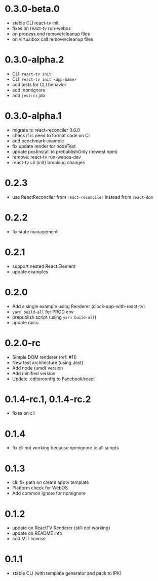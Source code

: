 # 0.3.0-beta.0

- stable CLI react-tv init
- fixes on react-tv run-webos
- on process.end remove/cleanup files
- on virtualbox call remove/cleanup files

# 0.3.0-alpha.2

- CLI: `react-tv init`
- CLI: `react-tv init <app-name>`
- add tests for CLI behavior
- add .npmignore
- add `jest:ci` job

# 0.3.0-alpha.1

- migrate to react-reconciler 0.6.0
- check if is need to format code on CI
- add benchmark example
- fix update render tor nodeText
- update postinstall to prebublishOnly (newest npm)
- remove: react-tv run-webos-dev
- react-tv cli {init} breaking changes

# 0.2.3

- use ReactReconciler from `react-reconciler` instead from `react-dom`

# 0.2.2

- fix state management

# 0.2.1

- support nested React.Element
- update examples

# 0.2.0

- Add a single example using Renderer (clock-app-with-react-tv)
- `yarn build-all` for PROD env
- prepublish script (using `yarn build-all`)
- update docs

# 0.2.0-rc

- Simple DOM renderer (ref: #11)
- New test architecture (using Jest)
- Add node (umd) version
- Add minified version
- Update .editorconfig to Facebook/react

# 0.1.4-rc.1, 0.1.4-rc.2

- fixes on cli

# 0.1.4

- fix cli not working because npmignore to all scripts

# 0.1.3

- cli: fix path on create apptv template
- Platform check for WebOS
- Add common ignore for npmignore

# 0.1.2

- update on ReactTV Renderer (still not working)
- update on README info
- add MIT license

# 0.1.1

- stable CLI (with template generator and pack to IPK)
